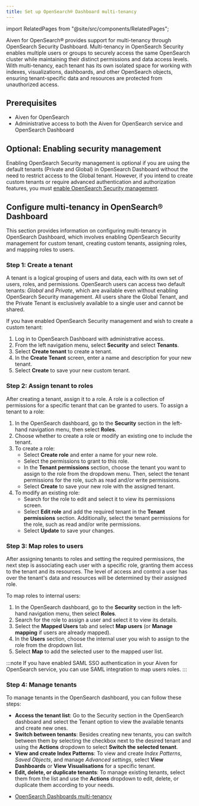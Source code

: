 ```yaml
---
title: Set up OpenSearch® Dashboard multi-tenancy
---
```


import RelatedPages from "@site/src/components/RelatedPages";

Aiven for OpenSearch® provides support for multi-tenancy through OpenSearch Security Dashboard.
Multi-tenancy in OpenSearch Security
enables multiple users or groups to securely access the same OpenSearch
cluster while maintaining their distinct permissions and data access
levels. With multi-tenancy, each tenant has its own isolated space for
working with indexes, visualizations, dashboards, and other OpenSearch
objects, ensuring tenant-specific data and resources are protected from
unauthorized access.

## Prerequisites

-   Aiven for OpenSearch
-   Administrative access to both the Aiven for OpenSearch service and
    OpenSearch Dashboard

## Optional: Enabling security management

Enabling OpenSearch Security management is optional if you are using the
default tenants (Private and Global) in OpenSearch Dashboard without the
need to restrict access to the Global tenant. However, if you intend to
create custom tenants or require advanced authentication and
authorization features, you must
[enable OpenSearch Security management](/docs/products/opensearch/howto/enable-opensearch-security).

## Configure multi-tenancy in OpenSearch® Dashboard

This section provides information on configuring multi-tenancy in
OpenSearch Dashboard, which involves enabling OpenSearch Security
management for custom tenant, creating custom tenants, assigning roles,
and mapping roles to users.

### Step 1: Create a tenant

A tenant is a logical grouping of users and data, each with its own set
of users, roles, and permissions. OpenSearch users can access two
default tenants: *Global* and *Private*, which are available even
without enabling OpenSearch Security management. All users share the
Global Tenant, and the Private Tenant is exclusively available to a
single user and cannot be shared.

If you have enabled OpenSearch Security management and wish to create a
custom tenant:

1.  Log in to OpenSearch Dashboard with administrative access.
1.  From the left navigation menu, select **Security** and select
    **Tenants**.
1.  Select **Create tenant** to create a tenant.
1.  In the **Create Tenant** screen, enter a name and description for
    your new tenant.
1.  Select **Create** to save your new custom tenant.

### Step 2: Assign tenant to roles

After creating a tenant, assign it to a role. A role is a
collection of permissions for a specific tenant that can be granted to
users. To assign a tenant to a role:

1.  In the OpenSearch dashboard, go to the **Security** section in
    the left-hand navigation menu, then select **Roles**.
1.  Choose whether to create a role or modify an existing one to
    include the tenant.
1.  To create a role:
    -   Select **Create role** and enter a name for your new role.
    -   Select the permissions to grant to this role.
    -   In the **Tenant permissions** section, choose the tenant you
        want to assign to the role from the dropdown menu. Then, select
        the tenant permissions for the role, such as read and/or write
        permissions.
    -   Select **Create** to save your new role with the assigned
        tenant.
1.  To modify an existing role:
    -   Search for the role to edit and select it to view its
        permissions screen.
    -   Select **Edit role** and add the required tenant in the **Tenant
        permissions** section. Additionally, select the tenant
        permissions for the role, such as read and/or write permissions.
    -   Select **Update** to save your changes.

### Step 3: Map roles to users

After assigning tenants to roles and setting the required permissions,
the next step is associating each user with a specific role, granting
them access to the tenant and its resources. The level of access and
control a user has over the tenant's data and resources will be
determined by their assigned role.

To map roles to internal users:

1.  In the OpenSearch dashboard, go to the **Security** section in
    the left-hand navigation menu, then select **Roles**.
1.  Search for the role to assign a user and select it to view
    its details.
1.  Select the **Mapped Users** tab and select **Map users** (or
    **Manage mapping** if users are already mapped).
1.  In the **Users** section, choose the internal user you wish to
    assign to the role from the dropdown list.
1.  Select **Map** to add the selected user to the mapped user list.

:::note
If you have enabled SAML SSO authentication in your Aiven for OpenSearch
service, you can use SAML integration to map users roles.
:::

### Step 4: Manage tenants

To manage tenants in the OpenSearch dashboard, you can follow these
steps:

-   **Access the tenant list**: Go to the Security section in the
    OpenSearch dashboard and select the Tenant option to view the
    available tenants and create new ones.
-   **Switch between tenants**: Besides creating new tenants, you can
    switch between them by selecting the checkbox next to the desired
    tenant and using the **Actions** dropdown to select **Switch the
    selected tenant**.
-   **View and create Index Patterns**: To view and create *Index
    Patterns*, *Saved Objects*, and manage *Advanced settings*, select
    **View Dashboards** or **View Visualisations** for a specific
    tenant.
-   **Edit, delete, or duplicate tenants**: To manage existing tenants,
    select them from the list and use the **Actions** dropdown to edit,
    delete, or duplicate them according to your needs.

<RelatedPages/>

-   [OpenSearch Dashboards
    multi-tenancy](https://opensearch.org/docs/2.6/security/multi-tenancy/tenant-index/)
